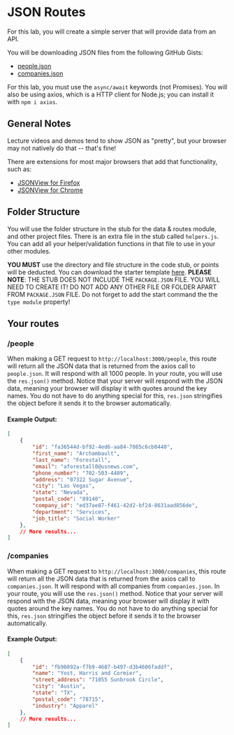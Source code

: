 # JSON Routes

For this lab, you will create a simple server that will provide data from an API.

You will be downloading JSON files from the following GitHub Gists:

- [people.json](https://gist.github.com/example-people.json)
- [companies.json](https://gist.github.com/example-companies.json)

For this lab, you must use the `async/await` keywords (not Promises). You will also be using axios, which is a HTTP client for Node.js; you can install it with `npm i axios`.

## General Notes

Lecture videos and demos tend to show JSON as "pretty", but your browser may not natively do that -- that's fine!

There are extensions for most major browsers that add that functionality, such as:

- [JSONView for Firefox](https://addons.mozilla.org/en-US/firefox/addon/jsonview/)
- [JSONView for Chrome](https://chrome.google.com/webstore/detail/jsonview/gmegofmjomhknnokphhckolhcffdaihd)

## Folder Structure

You will use the folder structure in the stub for the data & routes module, and other project files. There is an extra file in the stub called `helpers.js`. You can add all your helper/validation functions in that file to use in your other modules.

**YOU MUST** use the directory and file structure in the code stub, or points will be deducted. You can download the starter template [here](https://example-lab5-stub.zip). **PLEASE NOTE**: THE STUB DOES NOT INCLUDE THE `PACKAGE.JSON` FILE. YOU WILL NEED TO CREATE IT! DO NOT ADD ANY OTHER FILE OR FOLDER APART FROM `PACKAGE.JSON` FILE. Do not forget to add the start command the the `type module` property!

## Your routes

### /people

When making a GET request to `http://localhost:3000/people`, this route will return all the JSON data that is returned from the axios call to `people.json`. It will respond with all 1000 people. In your route, you will use the `res.json()` method. Notice that your server will respond with the JSON data, meaning your browser will display it with quotes around the key names. You do not have to do anything special for this, `res.json` stringifies the object before it sends it to the browser automatically.

#### Example Output:

```json
[
    {
        "id": "fa36544d-bf92-4ed6-aa84-7085c6cb0440",
        "first_name": "Archambault",
        "last_name": "Forestall",
        "email": "aforestall0@usnews.com",
        "phone_number": "702-503-4409",
        "address": "07322 Sugar Avenue",
        "city": "Las Vegas",
        "state": "Nevada",
        "postal_code": "89140",
        "company_id": "ed37ae87-f461-42d2-bf24-8631aad856de",
        "department": "Services",
        "job_title": "Social Worker"
    },
    // More results...
]
```

### /companies

When making a GET request to `http://localhost:3000/companies`, this route will return all the JSON data that is returned from the axios call to `companies.json`. It will respond with all companies from `companies.json`. In your route, you will use the `res.json()` method. Notice that your server will respond with the JSON data, meaning your browser will display it with quotes around the key names. You do not have to do anything special for this, `res.json` stringifies the object before it sends it to the browser automatically.

#### Example Output:

```json
[
    {
        "id": "fb90892a-f7b9-4687-b497-d3b4606faddf",
        "name": "Yost, Harris and Cormier",
        "street_address": "71055 Sunbrook Circle",
        "city": "Austin",
        "state": "TX",
        "postal_code": "78715",
        "industry": "Apparel"
    },
    // More results...
]
```